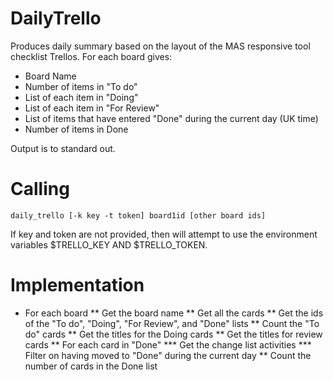 DailyTrello
===========

Produces daily summary based on the layout of the MAS responsive tool checklist Trellos.  For each board gives:

* Board Name
* Number of items in "To do"
* List of each item in "Doing"
* List of each item in "For Review"
* List of items that have entered "Done" during the current day (UK time)
* Number of items in Done

Output is to standard out.

# Calling

```
daily_trello [-k key -t token] board1id [other board ids]
```

If key and token are not provided, then will attempt to use the environment variables $TRELLO_KEY AND $TRELLO_TOKEN.


# Implementation

* For each board
** Get the board name
** Get all the cards
** Get the ids of the "To do", "Doing", "For Review", and "Done" lists
** Count the "To do" cards
** Get the titles for the Doing cards
** Get the titles for review cards
** For each card in "Done"
*** Get the change list activities
*** Filter on having moved to "Done" during the current day
** Count the number of cards in the Done list


